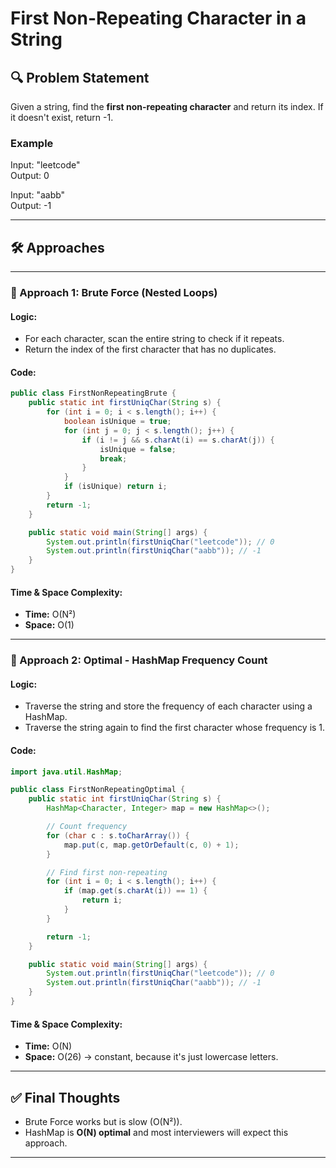 # First Non-Repeating Character in a String

## 🔍 Problem Statement
Given a string, find the **first non-repeating character** and return its index. If it doesn't exist, return -1.

### Example
Input: "leetcode"  
Output: 0  

Input: "aabb"  
Output: -1

---

## 🛠️ Approaches

---

### 🔹 Approach 1: Brute Force (Nested Loops)

#### Logic:
- For each character, scan the entire string to check if it repeats.
- Return the index of the first character that has no duplicates.

#### Code:
```java
public class FirstNonRepeatingBrute {
    public static int firstUniqChar(String s) {
        for (int i = 0; i < s.length(); i++) {
            boolean isUnique = true;
            for (int j = 0; j < s.length(); j++) {
                if (i != j && s.charAt(i) == s.charAt(j)) {
                    isUnique = false;
                    break;
                }
            }
            if (isUnique) return i;
        }
        return -1;
    }

    public static void main(String[] args) {
        System.out.println(firstUniqChar("leetcode")); // 0
        System.out.println(firstUniqChar("aabb")); // -1
    }
}
```

#### Time & Space Complexity:
- **Time:** O(N²)
- **Space:** O(1)

---

### 🔹 Approach 2: Optimal - HashMap Frequency Count

#### Logic:
- Traverse the string and store the frequency of each character using a HashMap.
- Traverse the string again to find the first character whose frequency is 1.

#### Code:
```java
import java.util.HashMap;

public class FirstNonRepeatingOptimal {
    public static int firstUniqChar(String s) {
        HashMap<Character, Integer> map = new HashMap<>();

        // Count frequency
        for (char c : s.toCharArray()) {
            map.put(c, map.getOrDefault(c, 0) + 1);
        }

        // Find first non-repeating
        for (int i = 0; i < s.length(); i++) {
            if (map.get(s.charAt(i)) == 1) {
                return i;
            }
        }

        return -1;
    }

    public static void main(String[] args) {
        System.out.println(firstUniqChar("leetcode")); // 0
        System.out.println(firstUniqChar("aabb")); // -1
    }
}
```

#### Time & Space Complexity:
- **Time:** O(N)
- **Space:** O(26) → constant, because it's just lowercase letters.

---

## ✅ Final Thoughts
- Brute Force works but is slow (O(N²)).
- HashMap is **O(N) optimal** and most interviewers will expect this approach.

---

